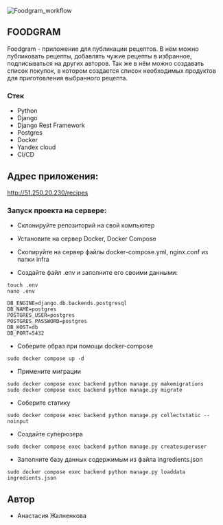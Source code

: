 ![Foodgram_workflow](https://github.com/xHYSTERIAx/foodgram-project-react/actions/workflows/main.yml/badge.svg)



## FOODGRAM 
Foodgram - приложение для публикации рецептов. В нём можно публиковать рецепты, добавлять чужие рецепты в избранное, подписываться на других авторов. Так же в нём можно создавать список покупок, в котором создается список необходимых продуктов для приготовления выбранного рецепта.

### Стек
- Python
- Django
- Django Rest Framework
- Postgres
- Docker
- Yandex cloud
- CI/CD

## Адрес приложения:
http://51.250.20.230/recipes


### Запуск проекта на сервере:
- Склонируйте репозиторий на свой компьютер

- Установите на сервер Docker, Docker Compose

- Скопируйте на сервер файлы docker-compose.yml, nginx.conf из папки infra

- Создайте файл .env и заполните его своими данными:
```
touch .env
nano .env
```
```
DB_ENGINE=django.db.backends.postgresql
DB_NAME=postgres
POSTGRES_USER=postgres
POSTGRES_PASSWORD=postgres
DB_HOST=db
DB_PORT=5432
```

- Cоберите образ при помощи docker-compose
```
sudo docker compose up -d
```

- Примените миграции
```
sudo docker compose exec backend python manage.py makemigrations
sudo docker compose exec backend python manage.py migrate
```

- Соберите статику
```
sudo docker compose exec backend python manage.py collectstatic --noinput
```

- Cоздайте суперюзера
```
sudo docker compose exec backend python manage.py createsuperuser
```

- Заполните базу данных содержимым из файла ingredients.json
```
sudo docker compose exec backend python manage.py loaddata ingredients.json
```
 



 ## Автор
   - Анастасия Жалненкова